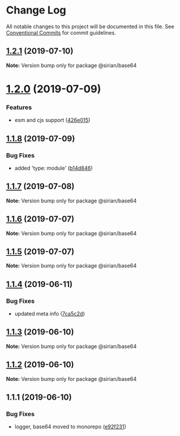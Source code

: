 # Change Log

All notable changes to this project will be documented in this file.
See [Conventional Commits](https://conventionalcommits.org) for commit guidelines.

## [1.2.1](https://github.com/sirian/js/compare/@sirian/base64@1.2.0...@sirian/base64@1.2.1) (2019-07-10)

**Note:** Version bump only for package @sirian/base64





# [1.2.0](https://github.com/sirian/js/compare/@sirian/base64@1.1.8...@sirian/base64@1.2.0) (2019-07-09)


### Features

* esm and cjs support ([426e015](https://github.com/sirian/js/commit/426e015))





## [1.1.8](https://github.com/sirian/js/compare/@sirian/base64@1.1.7...@sirian/base64@1.1.8) (2019-07-09)


### Bug Fixes

* added 'type: module' ([b14d846](https://github.com/sirian/js/commit/b14d846))





## [1.1.7](https://github.com/sirian/js/compare/@sirian/base64@1.1.6...@sirian/base64@1.1.7) (2019-07-08)

**Note:** Version bump only for package @sirian/base64





## [1.1.6](https://github.com/sirian/js/compare/@sirian/base64@1.1.5...@sirian/base64@1.1.6) (2019-07-07)

**Note:** Version bump only for package @sirian/base64





## [1.1.5](https://github.com/sirian/js/compare/@sirian/base64@1.1.4...@sirian/base64@1.1.5) (2019-07-07)

**Note:** Version bump only for package @sirian/base64





## [1.1.4](https://github.com/sirian/js/compare/@sirian/base64@1.1.3...@sirian/base64@1.1.4) (2019-06-11)


### Bug Fixes

* updated meta info ([7ca5c2d](https://github.com/sirian/js/commit/7ca5c2d))





## [1.1.3](https://github.com/sirian/js/compare/@sirian/base64@1.1.2...@sirian/base64@1.1.3) (2019-06-10)

**Note:** Version bump only for package @sirian/base64





## [1.1.2](https://github.com/sirian/js/compare/@sirian/base64@1.1.1...@sirian/base64@1.1.2) (2019-06-10)

**Note:** Version bump only for package @sirian/base64





## 1.1.1 (2019-06-10)


### Bug Fixes

* logger, base64 moved to monorepo ([e92f231](https://github.com/sirian/js/commit/e92f231))
